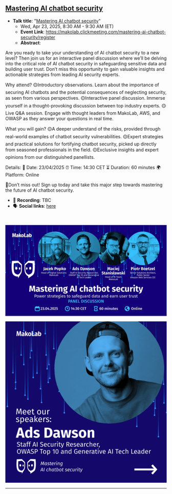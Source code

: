 ## [Mastering AI chatbot security](https://www.linkedin.com/events/7316060438713008130/comments/)

- **Talk title**: "[Mastering AI chatbot security](https://www.linkedin.com/events/7316060438713008130/comments/)"
  - Wed, Apr 23, 2025, 8:30 AM - 9:30 AM (ET)
  - **Event Link**: https://makolab.clickmeeting.com/mastering-ai-chatbot-security/register
  - **Abstract**:

Are you ready to take your understanding of AI chatbot security to a new level? Then join us for an interactive panel discussion where we’ll be delving into the critical role of AI chatbot security in safeguarding sensitive data and building user trust. Don’t miss this opportunity to gain valuable insights and actionable strategies from leading AI security experts.

Why attend?
🟡Introductory observations. Learn about the importance of securing AI chatbots and the potential consequences of neglecting security, as seen from various perspectives.
🟡Interactive panel discussion. Immerse yourself in a thought-provoking discussion between top industry experts.
🟡Live Q&A session. Engage with thought leaders from MakoLab, AWS, and OWASP as they answer your questions in real time.

What you will gain?
🟡A deeper understand of the risks, provided through real-world examples of chatbot security vulnerabilities.
🟡Expert strategies and practical solutions for fortifying chatbot security, picked up directly from seasoned professionals in the field.
🟡Exclusive insights and expert opinions from our distinguished panellists.

Details:
📅 Date: 23/04/2025
⏰ Time: 14:30 CET
⏳ Duration: 60 minutes
🌍 Platform: Online

🎯Don’t miss out! Sign up today and take this major step towards mastering the future of AI chatbot security.

- 🍿 **Recording**: TBC
- 🗣️ **Social links**: [here](https://www.linkedin.com/posts/makolab_aichatbotsecurity-webinar-cybersecurity-activity-7316060442806693890-Y3ae?utm_source=share&utm_medium=member_desktop&rcm=ACoAAA1p028B5AHnJgHCbLKDdcDTNnvyDWkUwzE)
<br>

![makolab_mastering_ai_chatbot_security](makolab_mastering_ai_chatbot_security.png)

![makolab_mastering_ai_chatbot_security_speaker](makolab_mastering_ai_chatbot_security_speaker.png)

----------------------------
